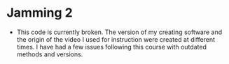 # Jamming 2

* This code is currently broken. The version of my creating software and the origin of the video I used for instruction were created at different times. I have had a few issues following this course with outdated methods and versions.
